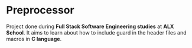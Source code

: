 # Preprocessor
Project done during **Full Stack Software Engineering studies** at **ALX School**. It aims to learn about how to include guard in the header files and macros in **C language**.

